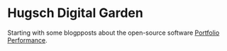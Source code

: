 # Hugsch Digital Garden
Starting with some blogpposts about the open-source software [Portfolio Performance](https://forum.portfolio-performance.info/).